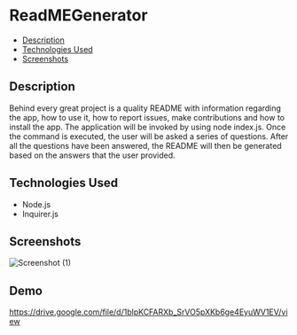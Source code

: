 # ReadMEGenerator


* [Description](#Description)
* [Technologies Used](#technologies-used)
* [Screenshots](#screenshots)

## Description
Behind every great project is a quality README with information regarding the app, how to use it, how to report issues, make contributions and how to install the app. The application will be invoked by using node index.js. Once the command is executed, the user will be asked a series of questions. After all the questions have been answered, the README will then be generated based on the answers that the user provided.

## Technologies Used
- Node.js
- Inquirer.js

## Screenshots
![Screenshot (1)](https://github.com/DLEllis07/ReadMEGenerator/assets/122822611/bbd86d9f-b6ee-4944-9df6-4dd22d479150)

## Demo
https://drive.google.com/file/d/1blpKCFARXb_SrVO5pXKb6ge4EyuWV1EV/view

